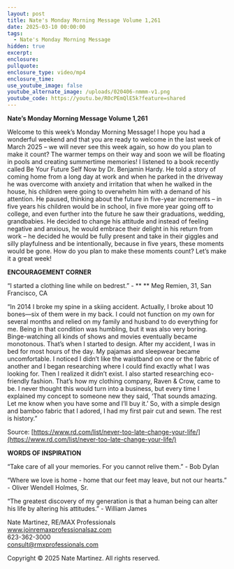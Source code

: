 ```yaml
---
layout: post
title: Nate's Monday Morning Message Volume 1,261
date: 2025-03-10 00:00:00
tags:
  - Nate's Monday Morning Message
hidden: true
excerpt:
enclosure:
pullquote:
enclosure_type: video/mp4
enclosure_time:
use_youtube_image: false
youtube_alternate_image: /uploads/020406-nmmm-v1.png
youtube_code: https://youtu.be/R0cPEmQlE5k?feature=shared
---
```

**Nate’s Monday Morning Message Volume 1,261**

Welcome to this week’s Monday Morning Message! I hope you had a wonderful weekend and that you are ready to welcome in the last week of March 2025 – we will never see this week again, so how do you plan to make it count? The warmer temps on their way and soon we will be floating in pools and creating summertime memories! I listened to a book recently called Be Your Future Self Now by Dr. Benjamin Hardy. He told a story of coming home from a long day at work and when he parked in the driveway he was overcome with anxiety and irritation that when he walked in the house, his children were going to overwhelm him with a demand of his attention. He paused, thinking about the future in five-year increments – in five years his children would be in school, in five more year going off to college, and even further into the future he saw their graduations, wedding, grandbabies. He decided to change his attitude and instead of feeling negative and anxious, he would embrace their delight in his return from work – he decided he would be fully present and take in their giggles and silly playfulness and be intentionally, because in five years, these moments would be gone. How do you plan to make these moments count? Let’s make it a great week!

**ENCOURAGEMENT CORNER**&nbsp;

“I started a clothing line while on bedrest.” - ** ** Meg Remien, 31, San Francisco, CA

“In 2014 I broke my spine in a skiing accident. Actually, I broke about 10 bones—six of them were in my back. I could not function on my own for several months and relied on my family and husband to do everything for me. Being in that condition was humbling, but it was also very boring. Binge-watching all kinds of shows and movies eventually became monotonous. That’s when I started to design. After my accident, I was in bed for most hours of the day. My pajamas and sleepwear became uncomfortable. I noticed I didn’t like the waistband on one or the fabric of another and I began researching where I could find exactly what I was looking for. Then I realized it didn’t exist. I also started researching eco-friendly fashion. That’s how my clothing company, Raven & Crow, came to be. I never thought this would turn into a business, but every time I explained my concept to someone new they said, ‘That sounds amazing. Let me know when you have some and I’ll buy it.’ So, with a simple design and bamboo fabric that I adored, I had my first pair cut and sewn. The rest is history.”

Source: [https://www.rd.com/list/never-too-late-change-your-life/](https://www.rd.com/list/never-too-late-change-your-life/)

**WORDS OF INSPIRATION**

“Take care of all your memories. For you cannot relive them.” - Bob Dylan

“Where we love is home - home that our feet may leave, but not our hearts.” - Oliver Wendell Holmes, Sr.

“The greatest discovery of my generation is that a human being can alter his life by altering his attitudes.” - William James<br>

Nate Martinez, RE/MAX Professionals<br>www.joinremaxprofessionalsaz.com<br>623-362-3000<br>consult@rmxprofessionals.com

Copyright © 2025 Nate Martinez. All rights reserved.